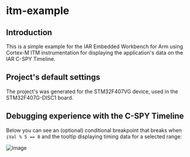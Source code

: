 # itm-example

## Introduction
This is a simple example for the IAR Embedded Workbench for Arm using Cortex-M ITM instrumentation for displaying the application's data on the IAR C-SPY Timeline.

## Project's default settings
The project's was generated for the STM32F407VG device, used in the STM32F407G-DISC1 board.

## Debugging experience with the C-SPY Timeline
Below you can see an (optional) conditional breakpoint that breaks when `iVal % 5 == 0` and the tooltip displaying timing data for a selected range:

<!-- ![image](https://user-images.githubusercontent.com/54443595/220123817-82d2f493-808a-4301-9e66-9bcaf692680c.png) -->
<!-- ![image](https://user-images.githubusercontent.com/54443595/220137657-10ee6d7c-d763-4249-941b-8a5d4c4fa37e.png) -->
<!-- ![image](https://user-images.githubusercontent.com/54443595/220315617-e393d77e-d9c8-447d-9708-f145b6cb5881.png) -->
![image](https://user-images.githubusercontent.com/54443595/220344647-4f0bb57a-5be9-42e4-9cfe-73f4d4c2619c.png)

